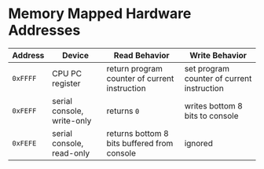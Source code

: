 # Memory Mapped Hardware Addresses

Address | Device | Read Behavior | Write Behavior
-----|-----|-----|-----
`0xFFFF` | CPU PC register | return program counter of current instruction | set program counter of current instruction 
`0xFEFF` | serial console, write-only | returns `0` | writes bottom 8 bits to console
`0xFEFE` | serial console, read-only | returns bottom 8 bits buffered from console | ignored


